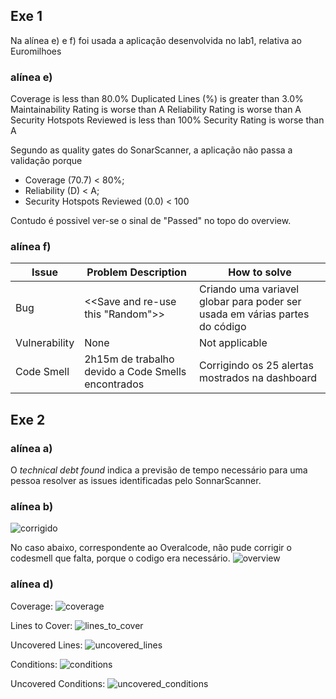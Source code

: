 ## Exe 1
Na alínea e) e f) foi usada a aplicação desenvolvida no lab1, relativa ao Euromilhoes

### alínea e)
Coverage	is less than	80.0%
Duplicated Lines (%)	is greater than	3.0%
Maintainability Rating	is worse than	A
Reliability Rating	is worse than	A
Security Hotspots Reviewed	is less than	100%
Security Rating	is worse than	A


Segundo as quality gates do SonarScanner, a aplicação não passa a validação porque 
* Coverage (70.7) < 80%;
* Reliability (D) < A;
* Security Hotspots Reviewed (0.0) < 100

Contudo é possivel ver-se o  sinal de "Passed" no topo do overview.


### alínea f)

| Issue  | Problem Description | How to solve |
| ------------- | ------------- | ------------- |
| Bug | <<Save and re-use this "Random">>  | Criando uma variavel globar para poder ser usada em várias partes do código  |
| Vulnerability | None  | Not applicable  |
| Code Smell | 2h15m de trabalho devido a Code Smells encontrados  | Corrigindo os 25 alertas mostrados na dashboard |

## Exe 2

### alínea a)
O *technical debt found* indica a previsão de tempo necessário para uma pessoa resolver as issues identificadas pelo SonnarScanner.

### alínea b)
![corrigido](https://i.imgur.com/A4itKEV.png)

No caso abaixo, correspondente ao Overalcode, não pude corrigir o codesmell que falta, porque o codigo era necessário.
![overview](https://i.imgur.com/RbKaYo8.png)

### alínea d)
Coverage:
![coverage](https://i.imgur.com/9TWorZw.png)

Lines to Cover:
![lines_to_cover](https://i.imgur.com/bQOByGN.png)

Uncovered Lines:
![uncovered_lines](https://i.imgur.com/My5mwU5.png)

Conditions:
![conditions](https://i.imgur.com/iN8QNS9.png)

Uncovered Conditions:
![uncovered_conditions](https://i.imgur.com/cGwn697.png)